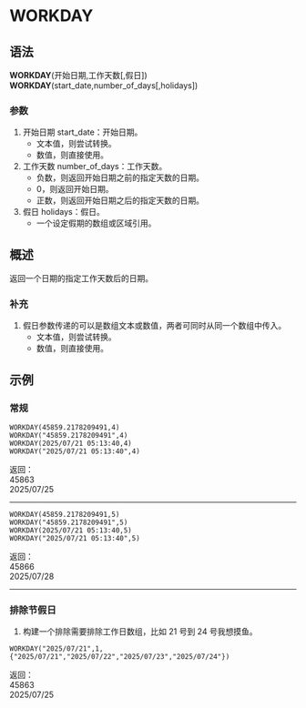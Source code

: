 # WORKDAY

## 语法

**WORKDAY**(开始日期,工作天数[,假日])  
**WORKDAY**(start_date,number_of_days[,holidays])

### 参数

1. 开始日期 start_date：开始日期。
    - 文本值，则尝试转换。
    - 数值，则直接使用。
2. 工作天数 number_of_days：工作天数。
    - 负数，则返回开始日期之前的指定天数的日期。
    - 0，则返回开始日期。
    - 正数，则返回开始日期之后的指定天数的日期。
3. 假日 holidays：假日。
    - 一个设定假期的数组或区域引用。

## 概述

返回一个日期的指定工作天数后的日期。

### 补充

1. 假日参数传递的可以是数组文本或数值，两者可同时从同一个数组中传入。
    - 文本值，则尝试转换。
    - 数值，则直接使用。

## 示例

### 常规

```excel
WORKDAY(45859.2178209491,4)
WORKDAY("45859.2178209491",4)
WORKDAY(2025/07/21 05:13:40,4)
WORKDAY("2025/07/21 05:13:40",4)
```

返回：  
45863  
2025/07/25

---

```excel
WORKDAY(45859.2178209491,5)
WORKDAY("45859.2178209491",5)
WORKDAY(2025/07/21 05:13:40,5)
WORKDAY("2025/07/21 05:13:40",5)
```

返回：  
45866  
2025/07/28

---

### 排除节假日

1. 构建一个排除需要排除工作日数组，比如 21 号到 24 号我想摸鱼。

```excel
WORKDAY("2025/07/21",1,{"2025/07/21","2025/07/22","2025/07/23","2025/07/24"})
```

返回：  
45863  
2025/07/25
